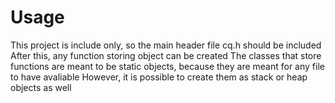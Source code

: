 # Usage

This project is include only, so the main header file cq.h should be included
After this, any function storing object can be created
The classes that store functions are meant to be static objects, because they are meant for any file to have avaliable
However, it is possible to create them as stack or heap objects as well